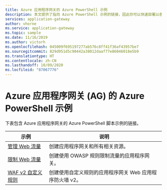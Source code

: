 ```yaml
---
title: Azure 应用程序网关的 Azure PowerShell 示例
description: 本文提供了指向 Azure PowerShell 示例的链接，因此你可以快速部署以各种方式配置的 Azure 应用程序网关。
services: application-gateway
author: vhorne
ms.service: application-gateway
ms.topic: sample
ms.date: 11/16/2019
ms.author: victorh
ms.openlocfilehash: 045009f695197277ab576c8ff41f36af43957be7
ms.sourcegitcommit: 829d951d5c90442a38012daaf77e86046018e5b9
ms.translationtype: HT
ms.contentlocale: zh-CN
ms.lasthandoff: 10/09/2020
ms.locfileid: "87067776"
---
```

# <a name="azure-powershell-examples-for-azure-application-gateway-ag"></a>Azure 应用程序网关 (AG) 的 Azure PowerShell 示例

下表包含 Azure 应用程序网关的 Azure PowerShell 脚本示例的链接。

| 示例 | 说明 |
|-------- | ----------- |
| [管理 Web 流量](./scripts/create-vmss-powershell.md) | 创建应用程序网关和所有相关资源。|
| [限制 Web 流量](./scripts/create-vmss-waf-powershell.md) | 创建使用 OWASP 规则限制流量的应用程序网关。|
|[WAF v2 自定义规则](scripts/waf-custom-rules-powershell.md)|创建使用自定义规则的应用程序网关 Web 应用程序防火墙 v2。|